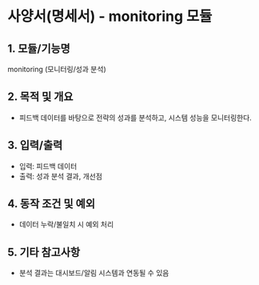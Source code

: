 # 사양서(명세서) - monitoring 모듈

## 1. 모듈/기능명
monitoring (모니터링/성과 분석)

## 2. 목적 및 개요
- 피드백 데이터를 바탕으로 전략의 성과를 분석하고, 시스템 성능을 모니터링한다.

## 3. 입력/출력
- 입력: 피드백 데이터
- 출력: 성과 분석 결과, 개선점

## 4. 동작 조건 및 예외
- 데이터 누락/불일치 시 예외 처리

## 5. 기타 참고사항
- 분석 결과는 대시보드/알림 시스템과 연동될 수 있음 